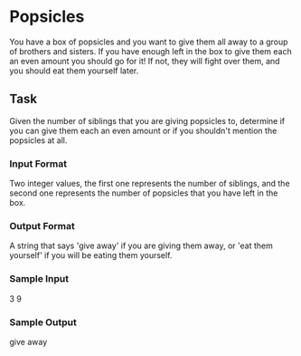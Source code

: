 # Popsicles

You have a box of popsicles and you want to give them all away to a group of brothers and sisters. If you have enough left in the box to give them each an even amount you should go for it! If not, they will fight over them, and you should eat them yourself later.

## Task
Given the number of siblings that you are giving popsicles to, determine if you can give them each an even amount or if you shouldn't mention the popsicles at all.

### Input Format
Two integer values, the first one represents the number of siblings, and the second one represents the number of popsicles that you have left in the box.

### Output Format
A string that says 'give away' if you are giving them away, or 'eat them yourself' if you will be eating them yourself.

### Sample Input
3 9

### Sample Output
give away
